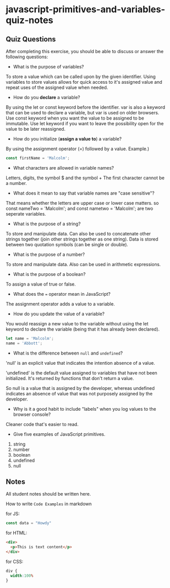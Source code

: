 # javascript-primitives-and-variables-quiz-notes

## Quiz Questions

After completing this exercise, you should be able to discuss or answer the following questions:

- What is the purpose of variables?

To store a value which can be called upon by the given identifier. Using variables to store values allows for quick access to it's assigned value and repeat uses of the assigned value when needed.

- How do you **declare** a variable?

By using the let or const keyword before the identifier. var is also a keyword that can be used to declare a variable, but var is used on older browsers. Use const keyword when you want the value to be assigned to be immutable. Use let keyword if you want to leave the possibility open for the value to be later reassigned.

- How do you initialize (**assign a value to**) a variable?

By using the assignment operator (=) followed by a value.
Example.)
```javascript
const firstName = 'Malcolm';
```

- What characters are allowed in variable names?

Letters, digits, the symbol $ and the symbol +
The first character cannot be a number.

- What does it mean to say that variable names are "case sensitive"?

That means whether the letters are upper case or lower case matters. so const nameTwo = 'Malcolm'; and const nametwo = 'Malcolm'; are two seperate variables.

- What is the purpose of a string?

To store and manipulate data. Can also be used to concatenate other strings together (join other strings together as one string). Data is stored between two quotation symbols (can be single or double).

- What is the purpose of a number?

To store and manipulate data. Also can be used in arithmetic expressions.

- What is the purpose of a boolean?

To assign a value of true or false.

- What does the `=` operator mean in JavaScript?

The assignment operator adds a value to a variable.

- How do you update the value of a variable?

You would reassign a new value to the variable without using the let keyword to declare the variable (being that it has already been declared). 
```javascript
let name = 'Malcolm';
name = 'Abbott';
```

- What is the difference between `null` and `undefined`?

'null' is an explicit value that indicates the intention absence of a value.

'undefined' is the default value assigned to variables that have not been initialized. It's returned by functions that don't return a value. 

So null is a value that is assigned by the developer, whereas undefined indicates an absence of value that was not purposely assigned by the developer. 

- Why is it a good habit to include "labels" when you log values to the browser console?

Cleaner code that's easier to read.

- Give five examples of JavaScript primitives.

1. string
2. number
3. boolean
4. undefined
5. null

## Notes

All student notes should be written here.


How to write `Code Examples` in markdown

for JS:
```javascript
const data = "Howdy"
```

for HTML:
```html
<div>
  <p>This is text content</p>
</div>
```

for CSS:
```css
div {
  width:100%
}
```
